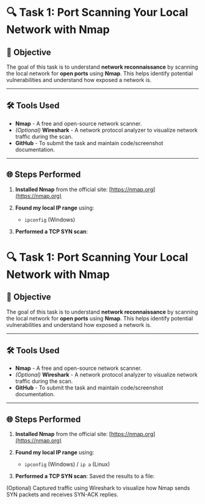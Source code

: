 
# 🔍 Task 1: Port Scanning Your Local Network with Nmap

## 🚀 Objective

The goal of this task is to understand **network reconnaissance** by scanning the local network for **open ports** using **Nmap**. This helps identify potential vulnerabilities and understand how exposed a network is.

---

## 🛠 Tools Used

- **Nmap** - A free and open-source network scanner.
- *(Optional)* **Wireshark** - A network protocol analyzer to visualize network traffic during the scan.
- **GitHub** - To submit the task and maintain code/screenshot documentation.

---

## 🌐 Steps Performed

1. **Installed Nmap** from the official site: [https://nmap.org](https://nmap.org)
2. **Found my local IP range** using:
   - `ipconfig` (Windows)

3. **Performed a TCP SYN scan**:
# 🔍 Task 1: Port Scanning Your Local Network with Nmap

## 🚀 Objective

The goal of this task is to understand **network reconnaissance** by scanning the local network for **open ports** using **Nmap**. This helps identify potential vulnerabilities and understand how exposed a network is.

---

## 🛠 Tools Used

- **Nmap** - A free and open-source network scanner.
- *(Optional)* **Wireshark** - A network protocol analyzer to visualize network traffic during the scan.
- **GitHub** - To submit the task and maintain code/screenshot documentation.

---

## 🌐 Steps Performed

1. **Installed Nmap** from the official site: [https://nmap.org](https://nmap.org)
2. **Found my local IP range** using:
   - `ipconfig` (Windows) / `ip a` (Linux)
   
3. **Performed a TCP SYN scan**:
Saved the results to a file:

(Optional) Captured traffic using Wireshark to visualize how Nmap sends SYN packets and receives SYN-ACK replies.


  

